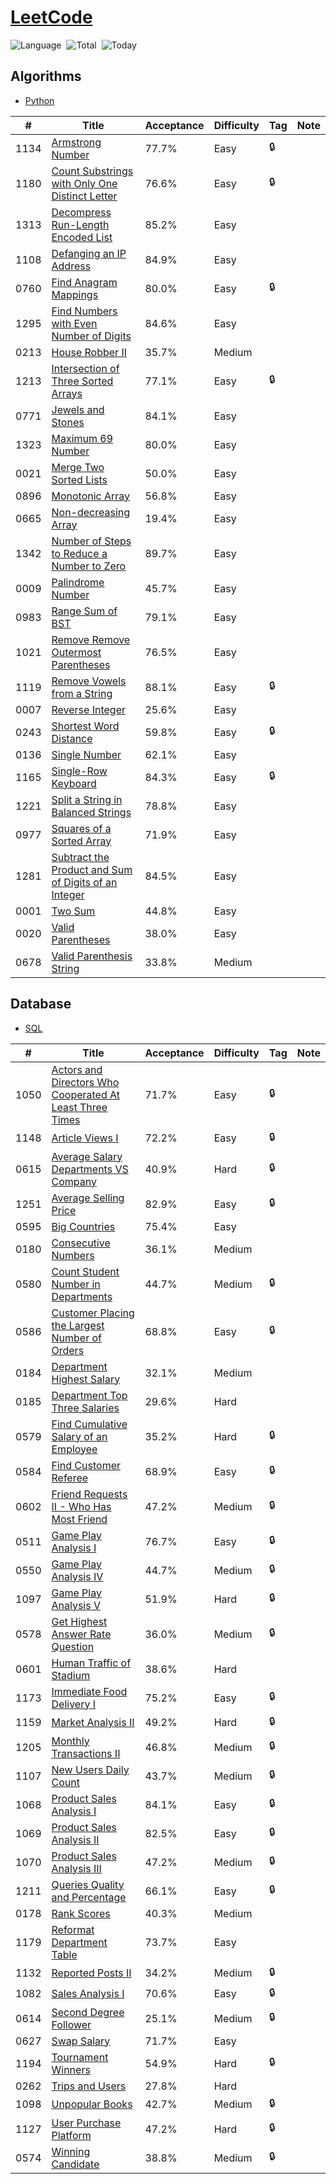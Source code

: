 # [LeetCode](https://leetcode.com/problemset/)

![Language](https://img.shields.io/badge/Language-Python3.7%20%2F%20Redshift-orange.svg)&nbsp;
![Total](https://visitor-count-badge.herokuapp.com/total.svg?repo_id=ydong188/LeetCode)&nbsp;
![Today](https://visitor-count-badge.herokuapp.com/today.svg?repo_id=ydong188/LeetCode)&nbsp;

## Algorithms


* [Python](https://github.com/ydong188/LeetCode/tree/master/Algorithms)



|  #  | Title          |Acceptance| Difficulty    | Tag          | Note| 
|-----|----------------|----------| ------------- |--------------|-----|
1134	|	[Armstrong Number](./Algorithms/1134.%20Armstrong%20Number.py)	|	77.7%	|	Easy	| 🔒 |		|||
1180	|	[Count Substrings with Only One Distinct Letter](./Algorithms/1180.%20Count%20Substrings%20with%20Only%20One%20Distinct%20Letter.py)	|	76.6%	|	Easy	| 🔒 |		|||
1313	|	[Decompress Run-Length Encoded List](./Algorithms/1313.%20Decompress%20Run-Length%20Encoded%20List.py)	|	85.2%	|	Easy	|		|		|||
1108	|	[Defanging an IP Address](./Algorithms/1108.%20Defanging%20an%20IP%20Address.py)	|	84.9%	|	Easy	|		|		|||
0760	|	[Find Anagram Mappings](./Algorithms/760.%20Find%20Anagram%20Mappings.py)	|	80.0%	|	Easy	| 🔒 |		|||
1295	|	[Find Numbers with Even Number of Digits](./Algorithms/1295.%20Find%20Numbers%20with%20Even%20Number%20of%20Digits.py)	|	84.6%	|	Easy	|		|		|||
0213	|	[House Robber II](./Algorithms/213.%20House%20Robber%20II.py)	|	35.7%	|	Medium	|		|		|||
1213	|	[Intersection of Three Sorted Arrays](./Algorithms/1213.%20Intersection%20of%20Three%20Sorted%20Arrays.py)	|	77.1%	|	Easy	| 🔒 |		|||
0771	|	[Jewels and Stones](./Algorithms/771.%20Jewels%20and%20Stones.py)	|	84.1%	|	Easy	|		|		|||
1323	|	[Maximum 69 Number](./Algorithms/1323.%20Maximum%2069%20Number.py)	|	80.0%	|	Easy	|		|		|||
0021	|	[Merge Two Sorted Lists](./Algorithms/21.%20Merge%20Two%20Sorted%20Lists.py)	|	50.0%	|	Easy	|		|		|||
0896	|	[Monotonic Array](./Algorithms/896.%20Monotonic%20Array.py)	|	56.8%	|	Easy	|		|		|||
0665	|	[Non-decreasing Array](./Algorithms/665.%20Non-decreasing%20Array.py)	|	19.4%	|	Easy	|		|		|||
1342	|	[Number of Steps to Reduce a Number to Zero](./Algorithms/1342.%20Number%20of%20Steps%20to%20Reduce%20a%20Number%20to%20Zero.py)	|	89.7%	|	Easy	|		|		|||
0009	|	[Palindrome Number](./Algorithms/9.%20Palindrome%20Number.py)	|	45.7%	|	Easy	|		|		|||
0983	|	[Range Sum of BST](./Algorithms/938.%20Range%20Sum%20of%20BST.py)	|	79.1%	|	Easy	|		|		|||
1021	|	[Remove Remove Outermost Parentheses](./Algorithms/1021.%20Remove%20Outermost%20Parentheses.py)	|	76.5%	|	Easy	|		|		|||
1119	|	[Remove Vowels from a String](./Algorithms/1119.%20Remove%20Vowels%20from%20a%20String.py)	|	88.1%	|	Easy	| 🔒 |		|||
0007	|	[Reverse Integer](./Algorithms/7.%20Reverse%20Integer.py)	|	25.6%	|	Easy	|		|		|||
0243	|	[Shortest Word Distance](./Algorithms/243.%20Shortest%20Word%20Distance.py)	|	59.8%	|	Easy	| 🔒 |		|||
0136	|	[Single Number](./Algorithms/136.%20Single%20Number.py)	|	62.1%	|	Easy	|		|		|||
1165	|	[Single-Row Keyboard](./Algorithms/1165.%20Single-Row%20Keyboard.py)	|	84.3%	|	Easy	| 🔒 |		|||
1221	|	[Split a String in Balanced Strings](./Algorithms/1221.%20Split%20a%20String%20in%20Balanced%20Strings.py)	|	78.8%	|	Easy	|		|		|||
0977	|	[Squares of a Sorted Array](./Algorithms/977.%20Squares%20of%20a%20Sorted%20Array.py)	|	71.9%	|	Easy	|		|		|||
1281	|	[Subtract the Product and Sum of Digits of an Integer](./Algorithms/1281.%20Subtract%20the%20Product%20and%20Sum%20of%20Digits%20of%20an%20Integer.py)	|	84.5%	|	Easy	|		|		|||
0001	|	[Two Sum](./Algorithms/1.%20Two%20Sum.py)	|	44.8%	|	Easy	|		|		|||
0020	|	[Valid Parentheses](./Algorithms/20.%20Valid%20Parentheses.py)	|	38.0%	|	Easy	|		|		|||
0678	|	[Valid Parenthesis String](./Algorithms/678.%20Valid%20Parenthesis%20String.py)	|	33.8%	|	Medium	|		|		|||




## Database


* [SQL](https://github.com/ydong188/LeetCode/tree/master/Database)



|  #  | Title          |Acceptance| Difficulty    | Tag          | Note| 
|-----|----------------|----------| ------------- |--------------|-----|
1050	|	[Actors and Directors Who Cooperated At Least Three Times](./Database/1050.%20Actors%20and%20Directors%20Who%20Cooperated%20At%20Least%20Three%20Times.sql)	|	71.7%	|	Easy	| 🔒 |		|||
1148	|	[Article Views I](./Database/1148.%20Article%20Views%20I.sql)	|	72.2%	|	Easy	| 🔒 |		|||
0615	|	[Average Salary Departments VS Company](./Database/615.%20Average%20Salary%20Departments%20VS%20Company.sql)	|	40.9%	|	Hard	| 🔒 |		|||
1251	|	[Average Selling Price](./Database/1251.%20Average%20Selling%20Price.sql)	|	82.9%	|	Easy	| 🔒 |		|||
0595	|	[Big Countries](./Database/595.%20Big%20Countries.sql)	|	75.4%	|	Easy	|		|		|||
0180	|	[Consecutive Numbers](./Database/180.%20Consecutive%20Numbers.sql)	|	36.1%	|	Medium	|		|		|||
0580	|	[Count Student Number in Departments](./Database/580.%20Count%20Student%20Number%20in%20Departments.sql)	|	44.7%	|	Medium	| 🔒 |		|||
0586	|	[Customer Placing the Largest Number of Orders](./Database/586.%20Customer%20Placing%20the%20Largest%20Number%20of%20Orders.sql)	|	68.8%	|	Easy	| 🔒 |		|||
0184	|	[Department Highest Salary](./Database/184.%20Department%20Highest%20Salary.sql)	|	32.1%	|	Medium	|		|		|||
0185	|	[Department Top Three Salaries](./Database/185.%20Department%20Top%20Three%20Salaries.sql)	|	29.6%	|	Hard	|		|		|||
0579	|	[Find Cumulative Salary of an Employee](./Database/579.%20Find%20Cumulative%20Salary%20of%20an%20Employee.sql)	|	35.2%	|	Hard	| 🔒 |		|||
0584	|	[Find Customer Referee](./Database/584.%20Find%20Customer%20Referee.sql)	|	68.9%	|	Easy	| 🔒 |		|||
0602	|	[Friend Requests II - Who Has Most Friend](./Database/602.%20Friend%20Requests%20II%20-%20Who%20Has%20Most%20Friend.sql)|	47.2%	|	Medium	| 🔒 |		|||
0511	|	[Game Play Analysis I](./Database/511.%20Game%20Play%20Analysis%20I.sql)	|	76.7%	|	Easy	| 🔒 |		|||
0550	|	[Game Play Analysis IV](./Database/550.%20Game%20Play%20Analysis%20IV.sql)	|	44.7%	|	Medium	| 🔒 |		|||
1097	|	[Game Play Analysis V](./Database/1097.%20Game%20Play%20Analysis%20V.sql)	|	51.9%	|	Hard	| 🔒 |		|||
0578	|	[Get Highest Answer Rate Question](./Database/578.%20Get%20Highest%20Answer%20Rate%20Question.sql)	|	36.0%	|	Medium	| 🔒 |		|||
0601	|	[Human Traffic of Stadium](./Database/601.%20Human%20Traffic%20of%20Stadium.sql)	|	38.6%	|	Hard	|		|		|||
1173	|	[Immediate Food Delivery I](./Database/1173.%20Immediate%20Food%20Delivery%20I.sql)	|	75.2%	|	Easy	| 🔒 |		|||
1159	|	[Market Analysis II](./Database/1159.%20Market%20Analysis%20II.sql)	|	49.2%	|	Hard	| 🔒 |		|||
1205	|	[Monthly Transactions II](./Database/1205.%20Monthly%20Transactions%20II.sql)	|	46.8%	|	Medium	| 🔒 |		|||
1107	|	[New Users Daily Count](./Database/1107.%20New%20Users%20Daily%20Count.sql)	|	43.7%	|	Medium	| 🔒 |		|||
1068	|	[Product Sales Analysis I](./Database/1068.%20Product%20Sales%20Analysis%20I.sql)	|	84.1%	|	Easy	| 🔒 |		|||
1069	|	[Product Sales Analysis II](./Database/1069.%20Product%20Sales%20Analysis%20II.sql)	|	82.5%	|	Easy	| 🔒 |		|||
1070	|	[Product Sales Analysis III](./Database/1070.%20Product%20Sales%20Analysis%20III.sql)	|	47.2%	|	Medium	| 🔒 |		|||
1211	|	[Queries Quality and Percentage](./Database/1211.%20Queries%20Quality%20and%20Percentage.sql)	|	66.1%	|	Easy	| 🔒 |		|||
0178	|	[Rank Scores](./Database/178.%20Rank%20Scores.sql)	|	40.3%	|	Medium	|		|		|||
1179	|	[Reformat Department Table](./Database/1179.%20Reformat%20Department%20Table.sql)	|	73.7%	|	Easy	|		|		|||
1132	|	[Reported Posts II](./Database/1132.%20Reported%20Posts%20II.sql)	|	34.2%	|	Medium	| 🔒 |		|||
1082	|	[Sales Analysis I](./Database/1082.%20Sales%20Analysis%20I.sql)	|	70.6%	|	Easy	| 🔒 |		|||
0614	|	[Second Degree Follower](./Database/614.%20Second%20Degree%20Follower.sql)	|	25.1%	|	Medium	| 🔒 |		|||
0627	|	[Swap Salary](./Database/627.%20Swap%20Salary.sql)	|	71.7%	|	Easy	|		|		|||
1194	|	[Tournament Winners](./Database/1194.%20Tournament%20Winners.sql)	|	54.9%	|	Hard	| 🔒 |		|||
0262	|	[Trips and Users](./Database/262.%20Trips%20and%20Users.sql)	|	27.8%	|	Hard	|		|		|||
1098	|	[Unpopular Books](./Database/1098.%20Unpopular%20Books.sql)	|	42.7%	|	Medium	| 🔒 |		|||
1127	|	[User Purchase Platform](./Database/1127.%20User%20Purchase%20Platform.sql)	|	47.2%	|	Hard	| 🔒 |		|||
0574	|	[Winning Candidate ](./Database/574.%20Winning%20Candidate.sql)	|	38.8%	|	Medium	| 🔒 |		|||

